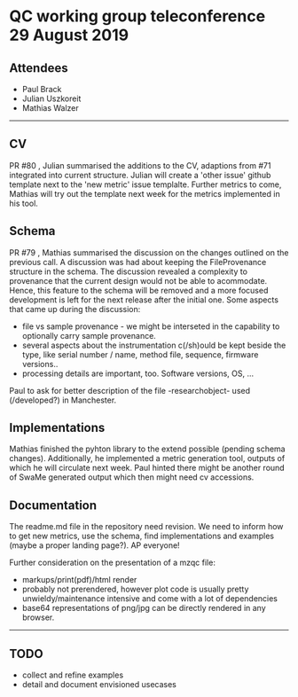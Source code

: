 # QC working group teleconference 29 August 2019

## Attendees

- Paul Brack
- Julian Uszkoreit
- Mathias Walzer

---

## CV
PR #80 , Julian summarised the additions to the CV, adaptions from #71 integrated into current structure. 
Julian will create a 'other issue' github template next to the 'new metric' issue templalte.
Further metrics to come, Mathias will try out the template next week for the metrics implemented in his tool.

## Schema
PR #79 , Mathias summarised the discussion on the changes outlined on the previous call. 
A discussion was had about keeping the FileProvenance structure in the schema. The discussion 
revealed a complexity to provenance that the current design would not be able to acommodate. Hence,
this feature to the schema will be removed and a more focused development is left for the next 
release after the initial one. Some aspects that came up during the discussion:
* file vs sample provenance - we might be interseted in the capability to optionally carry sample provenance.
* several aspects about the instrumentation c(/sh)ould be kept beside the type, like serial number / name, 
  method file, sequence, firmware versions..
* processing details are important, too. Software versions, OS, ...

Paul to ask for better description of the file -researchobject- used (/developed?) in Manchester.

## Implementations
Mathias finished the pyhton library to the extend possible (pending schema changes). 
Additionally, he implemented a metric generation tool, outputs of which he will circulate next week.
Paul hinted there might be another round of SwaMe generated output which then might need cv accessions.

## Documentation
The readme.md file in the repository need revision. We need to inform how to get new metrics, use the schema,
find implementations and examples (maybe a proper landing page?).
AP everyone!

Further consideration on the presentation of a mzqc file:
* markups/print(pdf)/html render
* probably not prerendered, however plot code is usually pretty unwieldy/maintenance intensive and come with a lot of dependencies
* base64 representations of png/jpg can be directly rendered in any browser. 

---

## TODO 
* collect and refine examples 
* detail and document envisioned usecases
